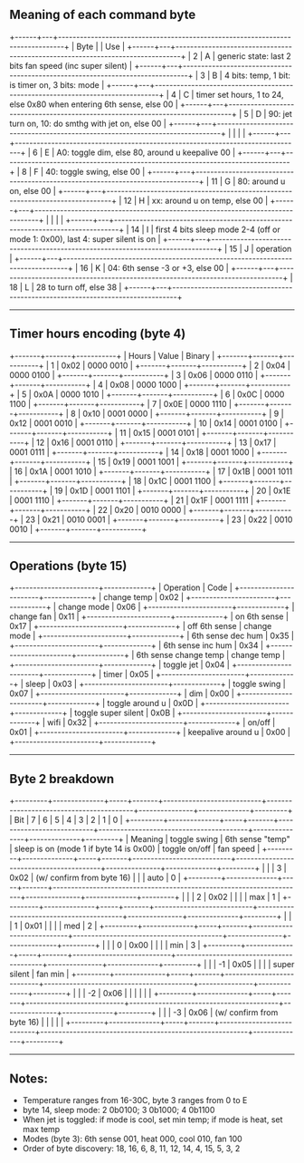 ## Meaning of each command byte

+------+---+-------------------------------------------------------------------------------+
| Byte |   | Use                                                                           |
+------+---+-------------------------------------------------------------------------------+
| 2    | A | generic state: last 2 bits fan speed (inc super silent)                       |
+------+---+-------------------------------------------------------------------------------+
| 3    | B | 4 bits: temp, 1 bit: is timer on, 3 bits: mode                                |
+------+---+-------------------------------------------------------------------------------+
| 4    | C | timer set hours, 1 to 24, else 0x80 when entering 6th sense, else 00          |
+------+---+-------------------------------------------------------------------------------+
| 5    | D | 90: jet turn on, 10: do smthg with jet on, else 00                            |
+------+---+-------------------------------------------------------------------------------+
|      |   |                                                                               |
+------+---+-------------------------------------------------------------------------------+
| 6    | E | A0: toggle dim, else 80, around u keepalive 00                                |
+------+---+-------------------------------------------------------------------------------+
| 8    | F | 40: toggle swing, else 00                                                     |
+------+---+-------------------------------------------------------------------------------+
| 11   | G | 80: around u on, else 00                                                      |
+------+---+-------------------------------------------------------------------------------+
| 12   | H | xx: around u on temp, else 00                                                 |
+------+---+-------------------------------------------------------------------------------+
|      |   |                                                                               |
+------+---+-------------------------------------------------------------------------------+
| 14   | I | first 4 bits sleep mode 2-4 (off or mode 1: 0x00), last 4: super silent is on |
+------+---+-------------------------------------------------------------------------------+
| 15   | J | operation                                                                     |
+------+---+-------------------------------------------------------------------------------+
| 16   | K | 04: 6th sense -3 or +3, else 00                                               |
+------+---+-------------------------------------------------------------------------------+
| 18   | L | 28 to turn off, else 38                                                       |
+------+---+-------------------------------------------------------------------------------+

----

## Timer hours encoding (byte 4)

+-------+-------+-----------+
| Hours | Value | Binary    |
+-------+-------+-----------+
| 1     | 0x02  | 0000 0010 |
+-------+-------+-----------+
| 2     | 0x04  | 0000 0100 |
+-------+-------+-----------+
| 3     | 0x06  | 0000 0110 |
+-------+-------+-----------+
| 4     | 0x08  | 0000 1000 |
+-------+-------+-----------+
| 5     | 0x0A  | 0000 1010 |
+-------+-------+-----------+
| 6     | 0x0C  | 0000 1100 |
+-------+-------+-----------+
| 7     | 0x0E  | 0000 1110 |
+-------+-------+-----------+
| 8     | 0x10  | 0001 0000 |
+-------+-------+-----------+
| 9     | 0x12  | 0001 0010 |
+-------+-------+-----------+
| 10    | 0x14  | 0001 0100 |
+-------+-------+-----------+
| 11    | 0x15  | 0001 0101 |
+-------+-------+-----------+
| 12    | 0x16  | 0001 0110 |
+-------+-------+-----------+
| 13    | 0x17  | 0001 0111 |
+-------+-------+-----------+
| 14    | 0x18  | 0001 1000 |
+-------+-------+-----------+
| 15    | 0x19  | 0001 1001 |
+-------+-------+-----------+
| 16    | 0x1A  | 0001 1010 |
+-------+-------+-----------+
| 17    | 0x1B  | 0001 1011 |
+-------+-------+-----------+
| 18    | 0x1C  | 0001 1100 |
+-------+-------+-----------+
| 19    | 0x1D  | 0001 1101 |
+-------+-------+-----------+
| 20    | 0x1E  | 0001 1110 |
+-------+-------+-----------+
| 21    | 0x1F  | 0001 1111 |
+-------+-------+-----------+
| 22    | 0x20  | 0010 0000 |
+-------+-------+-----------+
| 23    | 0x21  | 0010 0001 |
+-------+-------+-----------+
| 23    | 0x22  | 0010 0010 |
+-------+-------+-----------+

----

## Operations (byte 15)

+-----------------------+-------------+
| Operation             | Code        |
+-----------------------+-------------+
| change temp           | 0x02        |
+-----------------------+-------------+
| change mode           | 0x06        |
+-----------------------+-------------+
| change fan            | 0x11        |
+-----------------------+-------------+
| on 6th sense          | 0x17        |
+-----------------------+-------------+
| off 6th sense         | change mode |
+-----------------------+-------------+
| 6th sense dec hum     | 0x35        |
+-----------------------+-------------+
| 6th sense inc hum     | 0x34        |
+-----------------------+-------------+
| 6th sense change temp | change temp |
+-----------------------+-------------+
| toggle jet            | 0x04        |
+-----------------------+-------------+
| timer                 | 0x05        |
+-----------------------+-------------+
| sleep                 | 0x03        |
+-----------------------+-------------+
| toggle swing          | 0x07        |
+-----------------------+-------------+
| dim                   | 0x00        |
+-----------------------+-------------+
| toggle around u       | 0x0D        |
+-----------------------+-------------+
| toggle super silent   | 0x0B        |
+-----------------------+-------------+
| wifi                  | 0x32        |
+-----------------------+-------------+
| on/off                | 0x01        |
+-----------------------+-------------+
| keepalive around u    | 0x00        |
+-----------------------+-------------+

----

## Byte 2 breakdown

+---------+--------------+-----+-------+---------------------------+-----------------------------------------+---------------+--------------+---------+
| Bit     | 7            | 6   | 5     | 4                         | 3                                       | 2             | 1            | 0       |
+---------+--------------+-----+-------+---------------------------+-----------------------------------------+---------------+--------------+---------+
| Meaning | toggle swing | 6th sense "temp"                        | sleep is on (mode 1 if byte 14 is 0x00) | toggle on/off | fan speed              |
+---------+--------------+-----+-------+---------------------------+-----------------------------------------+---------------+--------------+---------+
|         |              | 3   | 0x02  | (w/ confirm from byte 16) |                                         |               | auto         | 0       |
+---------+--------------+-----+-------+---------------------------------------------------------------------+---------------+--------------+---------+
|         |              | 2   | 0x02  |                           |                                         |               | max          | 1       |
+---------+--------------+-----+-------+---------------------------+-----------------------------------------+---------------+--------------+---------+
|         |              | 1   | 0x01  |                           |                                         |               | med          | 2       |
+---------+--------------+-----+-------+---------------------------+-----------------------------------------+---------------+--------------+---------+
|         |              | 0   | 0x00  |                           |                                         |               | min          | 3       |
+---------+--------------+-----+-------+---------------------------+-----------------------------------------+---------------+--------------+---------+
|         |              | -1  | 0x05  |                           |                                         |               | super silent | fan min |
+---------+--------------+-----+-------+---------------------------+-----------------------------------------+---------------+--------------+---------+
|         |              | -2  | 0x06  |                           |                                         |               |              |         |
+---------+--------------+-----+-------+---------------------------+-----------------------------------------+---------------+--------------+---------+
|         |              | -3  | 0x06  | (w/ confirm from byte 16) |                                         |               |              |         |
+---------+--------------+-----+-------+---------------------------+---------------------------------------------------------+--------------+---------+

----

## Notes:

* Temperature ranges from 16-30C, byte 3 ranges from 0 to E
* byte 14, sleep mode: 2 0b0100; 3 0b1000; 4 0b1100
* When jet is toggled: if mode is cool, set min temp; if mode is heat, set max temp
* Modes (byte 3): 6th sense 001, heat 000, cool 010, fan 100
* Order of byte discovery: 18, 16, 6, 8, 11, 12, 14, 4, 15, 5, 3, 2
